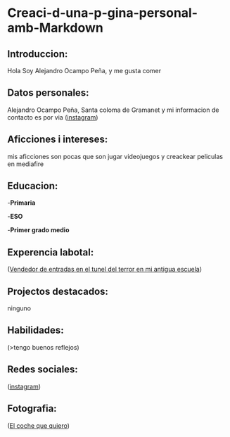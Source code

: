 # Creaci-d-una-p-gina-personal-amb-Markdown

## Introduccion:
 Hola Soy Alejandro Ocampo Peña, y me gusta comer

## Datos personales:
Alejandro Ocampo Peña, Santa coloma de Gramanet y mi informacion
de contacto es por via ([instagram](https://www.instagram.com/alocpe_/))

## Aficciones i intereses: 
mis aficciones son pocas que son jugar videojuegos y creackear peliculas en mediafire

## Educacion:
-**Primaria** 

-**ESO** 

-**Primer grado medio**

## Experencia labotal: 
([Vendedor de entradas en el tunel del terror en mi antigua escuela](https://agora.xtec.cat/insdesantacoloma/wp-content/uploads/usu1849/2018/10/IMG_20181031_100729-300x225.jpg))

## Projectos destacados: 
ninguno

## Habilidades: 
(>tengo buenos reflejos)

## Redes sociales: 
([instagram](https://www.instagram.com/alocpe_/))

## Fotografia:
([El coche que quiero](https://www.motorwebargentina.com/wp-content/uploads/2023/08/BMW-Serie-3-2024-2.jpg))

